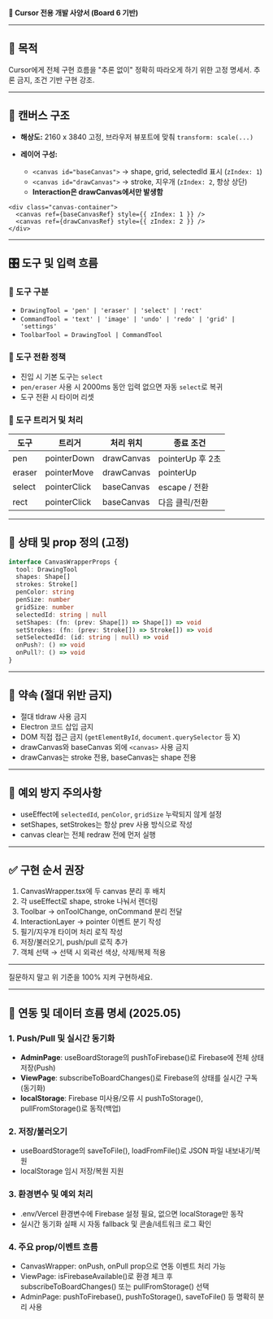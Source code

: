 **📘 Cursor 전용 개발 사양서 (Board 6 기반)**

---

## 🎯 목적

Cursor에게 전체 구현 흐름을 "추론 없이" 정확히 따라오게 하기 위한 고정 명세서. 추론 금지, 조건 기반 구현 강조.

---

## 🧱 캔버스 구조

* **해상도:** 2160 x 3840 고정, 브라우저 뷰포트에 맞춰 `transform: scale(...)`
* **레이어 구성:**

  * `<canvas id="baseCanvas">` → shape, grid, selectedId 표시 (`zIndex: 1`)
  * `<canvas id="drawCanvas">` → stroke, 지우개 (`zIndex: 2`, 항상 상단)
  * **Interaction은 drawCanvas에서만 발생함**

```tsx
<div class="canvas-container">
  <canvas ref={baseCanvasRef} style={{ zIndex: 1 }} />
  <canvas ref={drawCanvasRef} style={{ zIndex: 2 }} />
</div>
```

---

## 🎛 도구 및 입력 흐름

### 🔧 도구 구분

* `DrawingTool = 'pen' | 'eraser' | 'select' | 'rect'`
* `CommandTool = 'text' | 'image' | 'undo' | 'redo' | 'grid' | 'settings'`
* `ToolbarTool = DrawingTool | CommandTool`

### 🧭 도구 전환 정책

* 진입 시 기본 도구는 `select`
* `pen/eraser` 사용 시 2000ms 동안 입력 없으면 자동 `select`로 복귀
* 도구 전환 시 타이머 리셋

### 📌 도구 트리거 및 처리

| 도구     | 트리거          | 처리 위치      | 종료 조건          |
| ------ | ------------ | ---------- | -------------- |
| pen    | pointerDown  | drawCanvas | pointerUp 후 2초 |
| eraser | pointerMove  | drawCanvas | pointerUp      |
| select | pointerClick | baseCanvas | escape / 전환    |
| rect   | pointerClick | baseCanvas | 다음 클릭/전환       |

---

## 🧩 상태 및 prop 정의 (고정)

```ts
interface CanvasWrapperProps {
  tool: DrawingTool
  shapes: Shape[]
  strokes: Stroke[]
  penColor: string
  penSize: number
  gridSize: number
  selectedId: string | null
  setShapes: (fn: (prev: Shape[]) => Shape[]) => void
  setStrokes: (fn: (prev: Stroke[]) => Stroke[]) => void
  setSelectedId: (id: string | null) => void
  onPush?: () => void
  onPull?: () => void
}
```

---

## 🔐 약속 (절대 위반 금지)

* 절대 tldraw 사용 금지
* Electron 코드 삽입 금지
* DOM 직접 접근 금지 (`getElementById`, `document.querySelector` 등 X)
* drawCanvas와 baseCanvas 외에 `<canvas>` 사용 금지
* drawCanvas는 stroke 전용, baseCanvas는 shape 전용

---

## 📎 예외 방지 주의사항

* useEffect에 `selectedId`, `penColor`, `gridSize` 누락되지 않게 설정
* setShapes, setStrokes는 항상 prev 사용 방식으로 작성
* canvas clear는 전체 redraw 전에 먼저 실행

---

## ✅ 구현 순서 권장

1. CanvasWrapper.tsx에 두 canvas 분리 후 배치
2. 각 useEffect로 shape, stroke 나눠서 렌더링
3. Toolbar → onToolChange, onCommand 분리 전달
4. InteractionLayer → pointer 이벤트 분기 작성
5. 필기/지우개 타이머 처리 로직 작성
6. 저장/불러오기, push/pull 로직 추가
7. 객체 선택 → 선택 시 외곽선 색상, 삭제/복제 적용

---

질문하지 말고 위 기준을 100% 지켜 구현하세요.

---

## 🔗 연동 및 데이터 흐름 명세 (2025.05)

### 1. Push/Pull 및 실시간 동기화
- **AdminPage**: useBoardStorage의 pushToFirebase()로 Firebase에 전체 상태 저장(Push)
- **ViewPage**: subscribeToBoardChanges()로 Firebase의 상태를 실시간 구독(동기화)
- **localStorage**: Firebase 미사용/오류 시 pushToStorage(), pullFromStorage()로 동작(백업)

### 2. 저장/불러오기
- useBoardStorage의 saveToFile(), loadFromFile()로 JSON 파일 내보내기/복원
- localStorage 임시 저장/복원 지원

### 3. 환경변수 및 예외 처리
- .env/Vercel 환경변수에 Firebase 설정 필요, 없으면 localStorage만 동작
- 실시간 동기화 실패 시 자동 fallback 및 콘솔/네트워크 로그 확인

### 4. 주요 prop/이벤트 흐름
- CanvasWrapper: onPush, onPull prop으로 연동 이벤트 처리 가능
- ViewPage: isFirebaseAvailable()로 환경 체크 후 subscribeToBoardChanges() 또는 pullFromStorage() 선택
- AdminPage: pushToFirebase(), pushToStorage(), saveToFile() 등 명확히 분리 사용
